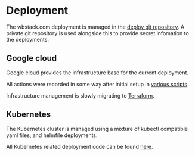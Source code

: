 # Deployment

The wbstack.com deployment is managed in the [deploy git repository](https://github.com/wbstack/deploy).
A private git repository is used alongside this to provide secret infomation to the deployments.

## Google cloud

Google cloud provides the infrastructure base for the current deployment.

All actions were recorded in some way after initial setup in [various scripts](https://github.com/wbstack/deploy/tree/main/gce).

Infrastructure management is slowly migrating to [Terraform](https://github.com/wbstack/deploy/tree/main/tf).

## Kubernetes

The Kubernetes cluster is managed using a mixture of kubectl compatible yaml files, and helmfile deployments.

All Kubernetes related deployment code can be found [here](https://github.com/wbstack/deploy/tree/main/k8s).
